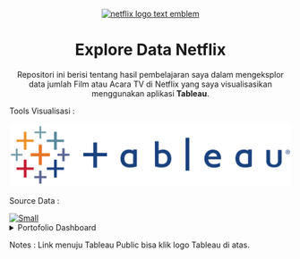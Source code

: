 <p align="center">  
  <a href="https://www.freepnglogos.com/pics/netflix-logo-png" title="Image from freepnglogos.com"><img src="https://www.freepnglogos.com/uploads/netflix-logo-text-emblem-31.png" width="200" alt="netflix logo text emblem" /></a>
</p>
 
<h1 align="center">Explore Data Netflix</h1>

<p align="center">
  Repositori ini berisi tentang hasil pembelajaran saya dalam mengeksplor data jumlah Film atau Acara TV di Netflix yang saya visualisasikan menggunakan aplikasi <strong>Tableau</strong>.
</p>

<p align="justify">
  Tools Visualisasi : 
</p>
 <a href="https://public.tableau.com/app/profile/muhammad.farhan8590/viz/PracticeNetflix_16467301600260/DashboardNetflix" target="_blank"><img alt="Medium" src="README/tableaulogo.png" /></a>

<p align="justify">
  Source Data :
</p>
  <a href="https://www.kaggle.com/shivamb/netflix-shows" target="_blank"><img alt="Small" src="https://img.shields.io/badge/Kaggle-2C8EBB?&style=for-the-badge&logo=kaggle&logoColor=white" /></a>


<details><summary>Portofolio Dashboard</summary>

<p align="center">
  <a href='https://public.tableau.com/app/profile/muhammad.farhan8590/viz/PracticeNetflix_16467301600260/DashboardNetflix'><img src="README/Dashboard Covid.png"></a>
</p> 

<p align="center">
  <strong>Dashboard Diatas berisi informasi terkait data penyebaran virus COVID-19 di indonesia.</strong>
</p>
  
</details>
<p align="justify">
  Notes : Link menuju Tableau Public bisa klik logo Tableau di atas.
</p>
